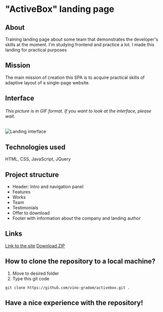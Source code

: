 # "ActiveBox" landing page

## About
Training landing page about some team that demonstrates the developer's skills at the moment. I'm studying frontend and practice a lot. I made this landing for practical purposes

## Mission
The main mission of creation this SPA is to acquire practical skills of adaptive layout of a single-page website.

## Interface
###### This picture is in GIF format. If you want to look at the interface, please wait.
![Landing interface](https://github.com/vino-gradom/activebox/blob/main/img/interface.gif)

## Technologies used
HTML, CSS, JavaScript, JQuery

## Project structure
* Header: Intro and navigation panel
* Features
* Works
* Team
* Testimonials
* Offer to download
* Footer with information about the company and landing author

## Links
[Link to the site](https://vino-gradom.github.io/activebox/)
[Download ZIP](https://github.com/vino-gradom/activebox/archive/refs/heads/main.zip)

## How to clone the repository to a local machine?
1) Move to desired folder
2) Type this git code
```git
git clone https://github.com/vino-gradom/activebox.git .
```

## Have a nice experience with the repository!
